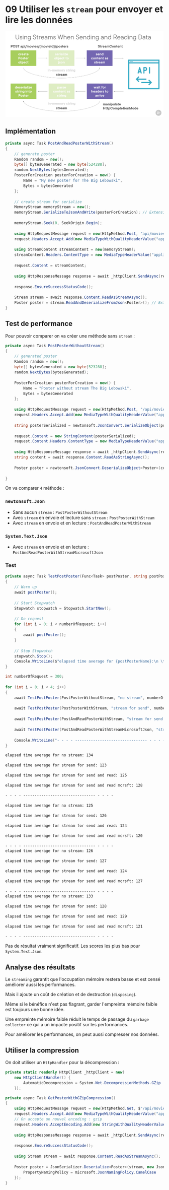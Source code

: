 # 09 Utiliser les `stream` pour envoyer et lire les données

<img src="assets/sending-and-reading-data-with-stream.png" alt="sending-and-reading-data-with-stream" style="zoom:50%;" />



## Implémentation

```cs
private async Task PostAndReadPosterWithStream()
{
    // generate poster
    Random random = new();
    byte[] bytesGenerated = new byte[524288];
    random.NextBytes(bytesGenerated);
    PosterForCreation posterForCreation = new() {
        Name = "My new poster for The Big Lebowski",
        Bytes = bytesGenerated
    };
    
    // create stream for serialize
    MemoryStream memoryStream = new();
    memoryStream.SerializeToJsonAndWrite(posterForCreation); // Extension method cf 08-stream-post
    
    memoryStream.Seek(0, SeekOrigin.Begin);
    
    using HttpRequestMessage request = new(HttpMethod.Post, "api/movies/bb6a100a-053f-4bf8-b271-60ce3aae6eb5/posters");
    request.Headers.Accept.Add(new MediaTypeWithQualityHeaderValue("application/json"));
    
    using StreamContent streamContent = new(memoryStream);
    streamContent.Headers.ContentType = new MediaTypeHeaderValue("application/json");
    
    request.Content = streamContent;
    
    using HttpResponseMessage response = await _httpClient.SendAsync(request, HttpCompletionOption.ResponseHeadersRead);
    
    response.EnsureSuccessStatusCode();
    
    Stream stream = await response.Content.ReadAsStreamAsync();
    Poster poster = stream.ReadAndDeserializeFromJson<Poster>(); // Extension method
}
```



## Test de performance

Pour pouvoir comparer on va créer une méthode sans `stream` :

```cs
private async Task PostPosterWithoutStream()
{
    // generated poster
    Random random = new();
    byte[] bytesGenerated = new byte[523288];
    random.NextBytes(bytesGenerated);

    PosterForCreation posterForCreation = new() {
        Name = "Poster without stream The Big Lebowski",
        Bytes = bytesGenerated
    };

    using HttpRequestMessage request = new(HttpMethod.Post, "/api/movies/5b1c2b4d-48c7-402a-80c3-cc796ad49c6b/posters");
    request.Headers.Accept.Add(new MediaTypeWithQualityHeaderValue("application/json"));

    string posterSerialized = newtonsoft.JsonConvert.SerializeObject(posterForCreation);

    request.Content = new StringContent(posterSerialized);
    request.Content.Headers.ContentType = new MediaTypeHeaderValue("application/json");

    using HttpResponseMessage response = await _httpClient.SendAsync(request);
    string content = await response.Content.ReadAsStringAsync();

    Poster poster = newtonsoft.JsonConvert.DeserializeObject<Poster>(content);

}
```

On va comparer `4` méthode :

### `newtonsoft.Json`

- Sans aucun `stream` : `PostPosterWithoutStream`
- Avec `stream` en envoie et lecture sans `stream` : `PostPosterWithStream`
- Avec `stream` en envoie et en lecture : `PostAndReadPosterWithStream`

### `System.Text.Json`

- Avec `stream` en envoie et en lecture : `PostAndReadPosterWithStreamMicrosoftJson`



### Test

```cs
private async Task TestPostPoster(Func<Task> postPoster, string postPosterName, int numberOfRequest)
{
    // Warm up
    await postPoster();

    // Start Stopwatch
    Stopwatch stopwatch = Stopwatch.StartNew();

    // Do request
    for (int i = 0; i < numberOfRequest; i++)
    {
        await postPoster();
    }

    // Stop Stopwatch
    stopwatch.Stop();
    Console.WriteLine($"elapsed time average for {postPosterName}:\n \t\t{stopwatch.ElapsedMilliseconds / numberOfRequest}\n");
}
```

```cs
int numberOfRequest = 300;

for (int i = 0; i < 4; i++)
{
    await TestPostPoster(PostPosterWithoutStream, "no stream", numberOfRequest);

    await TestPostPoster(PostPosterWithStream, "stream for send", numberOfRequest);

    await TestPostPoster(PostAndReadPosterWithStream, "stream for send and read", numberOfRequest);

    await TestPostPoster(PostAndReadPosterWithStreamMicrosoftJson, "stream for send and read mcrsft", numberOfRequest);

    Console.WriteLine("- - - - -------------------------------- - - - -\n");
}
```

```
elapsed time average for no stream: 134

elapsed time average for stream for send: 123

elapsed time average for stream for send and read: 125

elapsed time average for stream for send and read mcrsft: 128

- - - - -------------------------------- - - - -

elapsed time average for no stream: 125

elapsed time average for stream for send: 126

elapsed time average for stream for send and read: 124

elapsed time average for stream for send and read mcrsft: 120

- - - - -------------------------------- - - - -
elapsed time average for no stream: 126

elapsed time average for stream for send: 127

elapsed time average for stream for send and read: 124

elapsed time average for stream for send and read mcrsft: 127

- - - - -------------------------------- - - - -
elapsed time average for no stream: 133

elapsed time average for stream for send: 128

elapsed time average for stream for send and read: 129

elapsed time average for stream for send and read mcrsft: 121

- - - - -------------------------------- - - - -
```

Pas de résultat vraiment significatif. Les scores les plus bas pour `System.Text.Json`.

## Analyse des résultats

Le `streaming` garantit que l'occupation mémoire restera basse et est censé améliorer aussi les performances.

Mais il ajoute un coût de création et de destruction (`disposing`).

Même si le bénéfice n'est pas flagrant, garder l'empreinte mémoire faible est toujours une bonne idée.

Une empreinte mémoire faible réduit le temps de passage du `garbage collector` ce qui a un impacte positif sur les performances.

Pour améliorer les performances, on peut aussi compresser nos données.



## Utiliser la compression

On doit utiliser un `HttpHandler` pour la décompression :

```cs
private static readonly HttpClient _httpClient = new(
	new HttpClientHandler() {
        AutomaticDecompression = System.Net.DecompressionMethods.GZip
    });
```



```cs
private async Task GetPosterWithGZipCompression()
{
    using HttpRequestMessage request = new(HttpMethod.Get, $"/api/movies/5b1c2b4d-48c7-402a-80c3-cc796ad49c6b/posters/{Guid.NewGuid()}");
    request.Headers.Accept.Add(new MediaTypeWithQualityHeaderValue("application/json"));
    // On accepte un nouvel encoding : gzip
	request.Headers.AcceptEncoding.Add(new StringWithQualityHeaderValue("gzip"));
    
    using HttpResponseMessage response = await _httpClient.SendAsync(request, HttpCompletionOption.ResponseHeadersRead);

    response.EnsureSuccessStatusCode();

    using Stream stream = await response.Content.ReadAsStreamAsync();

    Poster poster = JsonSerializer.Deserialize<Poster>(stream, new JsonSerializerOptions { 
        PropertyNamingPolicy = microsoft.JsonNamingPolicy.CamelCase
    });
}
```

